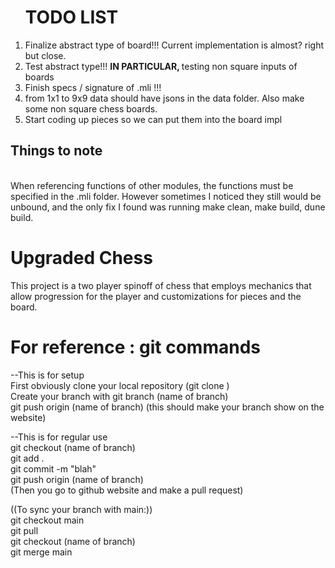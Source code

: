 <ol><h1>TODO LIST</h1> 
<li> Finalize abstract type of board!!! Current implementation is almost? right but close. </li> 
  <li> Test abstract type!!! <strong> IN PARTICULAR, </strong> testing non square inputs of boards  </li> 
<li> Finish specs / signature of .mli !!! </li>
<li> from 1x1 to 9x9 data should have jsons in the data folder. Also make some non square chess boards. </li> 
  <li> Start coding up pieces so we can put them into the board impl </li> </ol>

<h2> Things to note </h2> <br /> 
When referencing functions of other modules, the functions must be specified in the .mli folder. However sometimes I noticed they still would be unbound, and
the only fix I found was running make clean, make build, dune build. 



# Upgraded Chess 

This project is a two player spinoff of chess that employs mechanics that allow progression for the player and customizations for pieces and the board.   </br> 


<h1> For reference : git commands </h1>

--This is for setup <br /> 
First obviously clone your local repository (git clone <link here>) <br />
Create your branch with git branch (name of branch)  <br />
git push origin (name of branch) (this should make your branch show on the website)  <br />
  
--This is for regular use <br />
git checkout (name of branch) <br />
git add . <br />
git commit -m "blah" <br />
git push origin (name of branch) <br />
(Then you go to github website and make a pull request) <br />
  
((To sync your branch with main:)) <br />
git checkout main <br />
git pull <br />
git checkout (name of branch) <br />
git merge main <br />
  
